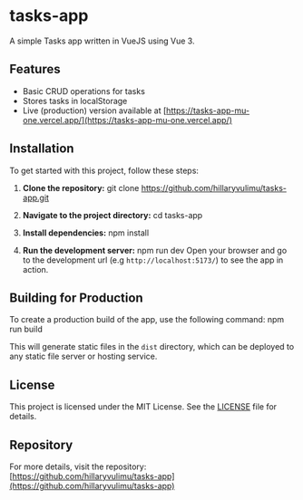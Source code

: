 # tasks-app

A simple Tasks app written in VueJS using Vue 3.

## Features
- Basic CRUD operations for tasks
- Stores tasks in localStorage
- Live (production) version available at [https://tasks-app-mu-one.vercel.app/](https://tasks-app-mu-one.vercel.app/)


## Installation

To get started with this project, follow these steps:

1. **Clone the repository:**
   git clone https://github.com/hillaryvulimu/tasks-app.git

2. **Navigate to the project directory:**
   cd tasks-app

3. **Install dependencies:**
   npm install

4. **Run the development server:**
   npm run dev
   Open your browser and go to the development url (e.g `http://localhost:5173/`) to see the app in action.


## Building for Production

To create a production build of the app, use the following command:
npm run build

This will generate static files in the `dist` directory, which can be deployed to any static file server or hosting service.


## License

This project is licensed under the MIT License. See the [LICENSE](LICENSE) file for details.


## Repository

For more details, visit the repository: [https://github.com/hillaryvulimu/tasks-app](https://github.com/hillaryvulimu/tasks-app)